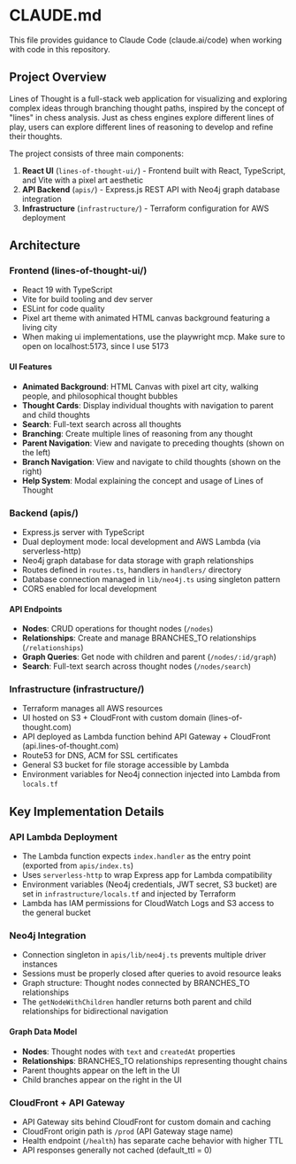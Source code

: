 # CLAUDE.md

This file provides guidance to Claude Code (claude.ai/code) when working with code in this repository.

## Project Overview

Lines of Thought is a full-stack web application for visualizing and exploring complex ideas through branching thought paths, inspired by the concept of "lines" in chess analysis. Just as chess engines explore different lines of play, users can explore different lines of reasoning to develop and refine their thoughts.

The project consists of three main components:

1. **React UI** (`lines-of-thought-ui/`) - Frontend built with React, TypeScript, and Vite with a pixel art aesthetic
2. **API Backend** (`apis/`) - Express.js REST API with Neo4j graph database integration
3. **Infrastructure** (`infrastructure/`) - Terraform configuration for AWS deployment

## Architecture

### Frontend (lines-of-thought-ui/)
- React 19 with TypeScript
- Vite for build tooling and dev server
- ESLint for code quality
- Pixel art theme with animated HTML canvas background featuring a living city
- When making ui implementations, use the playwright mcp. Make sure to open on localhost:5173, since I use 5173

#### UI Features
- **Animated Background**: HTML Canvas with pixel art city, walking people, and philosophical thought bubbles
- **Thought Cards**: Display individual thoughts with navigation to parent and child thoughts
- **Search**: Full-text search across all thoughts
- **Branching**: Create multiple lines of reasoning from any thought
- **Parent Navigation**: View and navigate to preceding thoughts (shown on the left)
- **Branch Navigation**: View and navigate to child thoughts (shown on the right)
- **Help System**: Modal explaining the concept and usage of Lines of Thought

### Backend (apis/)
- Express.js server with TypeScript
- Dual deployment mode: local development and AWS Lambda (via serverless-http)
- Neo4j graph database for data storage with graph relationships
- Routes defined in `routes.ts`, handlers in `handlers/` directory
- Database connection managed in `lib/neo4j.ts` using singleton pattern
- CORS enabled for local development

#### API Endpoints
- **Nodes**: CRUD operations for thought nodes (`/nodes`)
- **Relationships**: Create and manage BRANCHES_TO relationships (`/relationships`)
- **Graph Queries**: Get node with children and parent (`/nodes/:id/graph`)
- **Search**: Full-text search across thought nodes (`/nodes/search`)

### Infrastructure (infrastructure/)
- Terraform manages all AWS resources
- UI hosted on S3 + CloudFront with custom domain (lines-of-thought.com)
- API deployed as Lambda function behind API Gateway + CloudFront (api.lines-of-thought.com)
- Route53 for DNS, ACM for SSL certificates
- General S3 bucket for file storage accessible by Lambda
- Environment variables for Neo4j connection injected into Lambda from `locals.tf`

## Key Implementation Details

### API Lambda Deployment
- The Lambda function expects `index.handler` as the entry point (exported from `apis/index.ts`)
- Uses `serverless-http` to wrap Express app for Lambda compatibility
- Environment variables (Neo4j credentials, JWT secret, S3 bucket) are set in `infrastructure/locals.tf` and injected by Terraform
- Lambda has IAM permissions for CloudWatch Logs and S3 access to the general bucket

### Neo4j Integration
- Connection singleton in `apis/lib/neo4j.ts` prevents multiple driver instances
- Sessions must be properly closed after queries to avoid resource leaks
- Graph structure: Thought nodes connected by BRANCHES_TO relationships
- The `getNodeWithChildren` handler returns both parent and child relationships for bidirectional navigation

#### Graph Data Model
- **Nodes**: Thought nodes with `text` and `createdAt` properties
- **Relationships**: BRANCHES_TO relationships representing thought chains
- Parent thoughts appear on the left in the UI
- Child branches appear on the right in the UI

### CloudFront + API Gateway
- API Gateway sits behind CloudFront for custom domain and caching
- CloudFront origin path is `/prod` (API Gateway stage name)
- Health endpoint (`/health`) has separate cache behavior with higher TTL
- API responses generally not cached (default_ttl = 0)